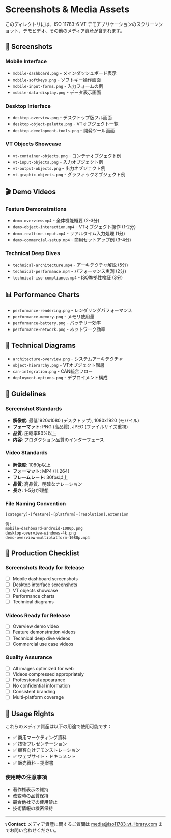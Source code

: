 # Screenshots & Media Assets

このディレクトリには、ISO 11783-6 VT デモアプリケーションのスクリーンショット、デモビデオ、その他のメディア資産が含まれます。

## 📱 Screenshots

### Mobile Interface
- `mobile-dashboard.png` - メインダッシュボード表示
- `mobile-softkeys.png` - ソフトキー操作画面
- `mobile-input-forms.png` - 入力フォームの例
- `mobile-data-display.png` - データ表示画面

### Desktop Interface  
- `desktop-overview.png` - デスクトップ版フル画面
- `desktop-object-palette.png` - VTオブジェクト一覧
- `desktop-development-tools.png` - 開発ツール画面

### VT Objects Showcase
- `vt-container-objects.png` - コンテナオブジェクト例
- `vt-input-objects.png` - 入力オブジェクト例
- `vt-output-objects.png` - 出力オブジェクト例
- `vt-graphic-objects.png` - グラフィックオブジェクト例

## 🎬 Demo Videos

### Feature Demonstrations
- `demo-overview.mp4` - 全体機能概要 (2-3分)
- `demo-object-interaction.mp4` - VTオブジェクト操作 (1-2分)
- `demo-realtime-input.mp4` - リアルタイム入力処理 (1分)
- `demo-commercial-setup.mp4` - 商用セットアップ例 (3-4分)

### Technical Deep Dives
- `technical-architecture.mp4` - アーキテクチャ解説 (5分)
- `technical-performance.mp4` - パフォーマンス実測 (2分)
- `technical-iso-compliance.mp4` - ISO準拠性検証 (3分)

## 📊 Performance Charts
- `performance-rendering.png` - レンダリングパフォーマンス
- `performance-memory.png` - メモリ使用量
- `performance-battery.png` - バッテリー効率
- `performance-network.png` - ネットワーク効率

## 🔧 Technical Diagrams
- `architecture-overview.png` - システムアーキテクチャ
- `object-hierarchy.png` - VTオブジェクト階層
- `can-integration.png` - CAN統合フロー
- `deployment-options.png` - デプロイメント構成

## 📐 Guidelines

### Screenshot Standards
- **解像度**: 最低1920x1080 (デスクトップ), 1080x1920 (モバイル)
- **フォーマット**: PNG (高品質), JPEG (ファイルサイズ重視)
- **品質**: 圧縮率80%以上
- **内容**: プロダクション品質のインターフェース

### Video Standards  
- **解像度**: 1080p以上
- **フォーマット**: MP4 (H.264)
- **フレームレート**: 30fps以上
- **品質**: 高品質、明確なナレーション
- **長さ**: 1-5分が理想

### File Naming Convention
```
[category]-[feature]-[platform]-[resolution].extension

例:
mobile-dashboard-android-1080p.png
desktop-overview-windows-4k.png
demo-overview-multiplatform-1080p.mp4
```

## 🚀 Production Checklist

### Screenshots Ready for Release
- [ ] Mobile dashboard screenshots
- [ ] Desktop interface screenshots  
- [ ] VT objects showcase
- [ ] Performance charts
- [ ] Technical diagrams

### Videos Ready for Release
- [ ] Overview demo video
- [ ] Feature demonstration videos
- [ ] Technical deep dive videos
- [ ] Commercial use case videos

### Quality Assurance
- [ ] All images optimized for web
- [ ] Videos compressed appropriately  
- [ ] Professional appearance
- [ ] No confidential information
- [ ] Consistent branding
- [ ] Multi-platform coverage

## 📝 Usage Rights

これらのメディア資産は以下の用途で使用可能です：

- ✅ 商用マーケティング資料
- ✅ 技術プレゼンテーション
- ✅ 顧客向けデモンストレーション
- ✅ ウェブサイト・ドキュメント
- ✅ 販売資料・提案書

### 使用時の注意事項
- 著作権表示の維持
- 改変時の品質保持
- 競合他社での使用禁止
- 技術情報の機密保持

---

**📞 Contact**: メディア資産に関するご質問は [media@iso11783_vt_library.com](mailto:media@iso11783_vt_library.com) までお問い合わせください。